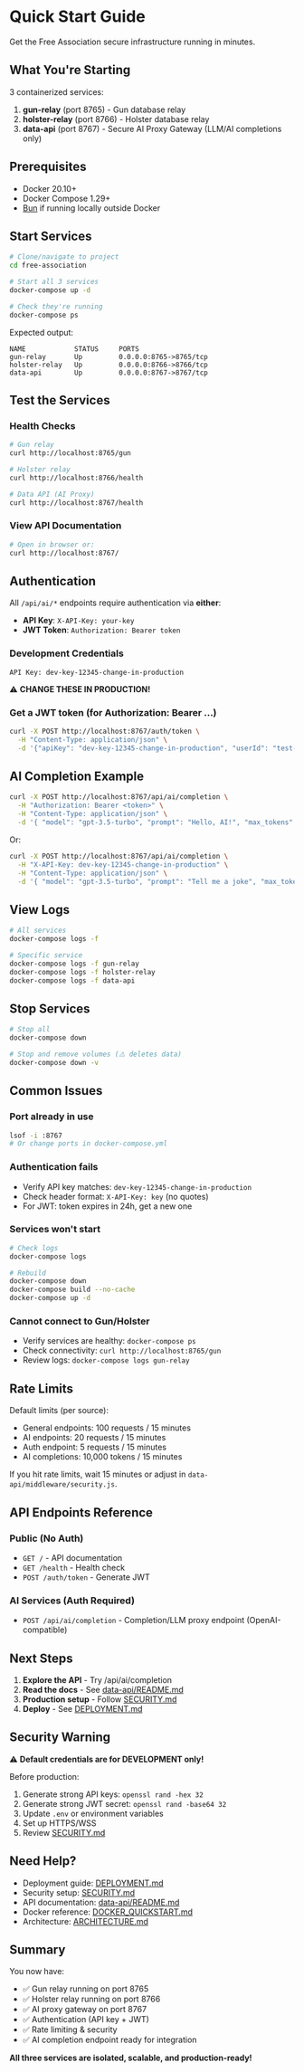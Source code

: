 # Quick Start Guide

Get the Free Association secure infrastructure running in minutes.

## What You're Starting

3 containerized services:
1. **gun-relay** (port 8765) - Gun database relay
2. **holster-relay** (port 8766) - Holster database relay
3. **data-api** (port 8767) - Secure AI Proxy Gateway (LLM/AI completions only)

## Prerequisites

- Docker 20.10+
- Docker Compose 1.29+
- [Bun](https://bun.sh/) if running locally outside Docker

## Start Services

```bash
# Clone/navigate to project
cd free-association

# Start all 3 services
docker-compose up -d

# Check they're running
docker-compose ps
```

Expected output:
```
NAME            STATUS     PORTS
gun-relay       Up         0.0.0.0:8765->8765/tcp
holster-relay   Up         0.0.0.0:8766->8766/tcp
data-api        Up         0.0.0.0:8767->8767/tcp
```

## Test the Services

### Health Checks

```bash
# Gun relay
curl http://localhost:8765/gun

# Holster relay
curl http://localhost:8766/health

# Data API (AI Proxy)
curl http://localhost:8767/health
```

### View API Documentation

```bash
# Open in browser or:
curl http://localhost:8767/
```

## Authentication

All `/api/ai/*` endpoints require authentication via **either**:
- **API Key**: `X-API-Key: your-key`
- **JWT Token**: `Authorization: Bearer token`

### Development Credentials

```
API Key: dev-key-12345-change-in-production
```

⚠️ **CHANGE THESE IN PRODUCTION!**

### Get a JWT token (for Authorization: Bearer ...)
```bash
curl -X POST http://localhost:8767/auth/token \
  -H "Content-Type: application/json" \
  -d '{"apiKey": "dev-key-12345-change-in-production", "userId": "test-user"}'
```

## AI Completion Example

```bash
curl -X POST http://localhost:8767/api/ai/completion \
  -H "Authorization: Bearer <token>" \
  -H "Content-Type: application/json" \
  -d '{ "model": "gpt-3.5-turbo", "prompt": "Hello, AI!", "max_tokens": 32 }'
```
Or:
```bash
curl -X POST http://localhost:8767/api/ai/completion \
  -H "X-API-Key: dev-key-12345-change-in-production" \
  -H "Content-Type: application/json" \
  -d '{ "model": "gpt-3.5-turbo", "prompt": "Tell me a joke", "max_tokens": 32 }'
```

## View Logs

```bash
# All services
docker-compose logs -f

# Specific service
docker-compose logs -f gun-relay
docker-compose logs -f holster-relay
docker-compose logs -f data-api
```

## Stop Services

```bash
# Stop all
docker-compose down

# Stop and remove volumes (⚠️ deletes data)
docker-compose down -v
```

## Common Issues

### Port already in use
```bash
lsof -i :8767
# Or change ports in docker-compose.yml
```

### Authentication fails
- Verify API key matches: `dev-key-12345-change-in-production`
- Check header format: `X-API-Key: key` (no quotes)
- For JWT: token expires in 24h, get a new one

### Services won't start
```bash
# Check logs
docker-compose logs

# Rebuild
docker-compose down
docker-compose build --no-cache
docker-compose up -d
```

### Cannot connect to Gun/Holster
- Verify services are healthy: `docker-compose ps`
- Check connectivity: `curl http://localhost:8765/gun`
- Review logs: `docker-compose logs gun-relay`

## Rate Limits

Default limits (per source):
- General endpoints: 100 requests / 15 minutes
- AI endpoints: 20 requests / 15 minutes
- Auth endpoint: 5 requests / 15 minutes
- AI completions: 10,000 tokens / 15 minutes

If you hit rate limits, wait 15 minutes or adjust in `data-api/middleware/security.js`.

## API Endpoints Reference

### Public (No Auth)
- `GET /` - API documentation
- `GET /health` - Health check
- `POST /auth/token` - Generate JWT

### AI Services (Auth Required)
- `POST /api/ai/completion` - Completion/LLM proxy endpoint (OpenAI-compatible)

## Next Steps

1. **Explore the API** - Try /api/ai/completion
2. **Read the docs** - See [data-api/README.md](data-api/README.md)
3. **Production setup** - Follow [SECURITY.md](SECURITY.md)
4. **Deploy** - See [DEPLOYMENT.md](DEPLOYMENT.md)

## Security Warning

⚠️ **Default credentials are for DEVELOPMENT only!**

Before production:
1. Generate strong API keys: `openssl rand -hex 32`
2. Generate strong JWT secret: `openssl rand -base64 32`
3. Update `.env` or environment variables
4. Set up HTTPS/WSS
5. Review [SECURITY.md](SECURITY.md)

## Need Help?

- Deployment guide: [DEPLOYMENT.md](DEPLOYMENT.md)
- Security setup: [SECURITY.md](SECURITY.md)
- API documentation: [data-api/README.md](data-api/README.md)
- Docker reference: [DOCKER_QUICKSTART.md](DOCKER_QUICKSTART.md)
- Architecture: [ARCHITECTURE.md](ARCHITECTURE.md)

## Summary

You now have:
- ✅ Gun relay running on port 8765
- ✅ Holster relay running on port 8766
- ✅ AI proxy gateway on port 8767
- ✅ Authentication (API key + JWT)
- ✅ Rate limiting & security
- ✅ AI completion endpoint ready for integration

**All three services are isolated, scalable, and production-ready!**
